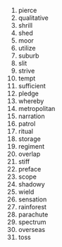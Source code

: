 1. pierce
2. qualitative
3. shrill
4. shed
5. moor
6. utilize
7. suburb
8. slit
9. strive
10. tempt
11. sufficient
12. pledge
13. whereby
14. metropolitan
15. narration
16. patrol
17. ritual
18. storage
19. regiment
20. overlap
21. stiff
22. preface
23. scope
24. shadowy
25. wield
26. sensation
27. rainforest
28. parachute
29. spectrum
30. overseas
31. toss